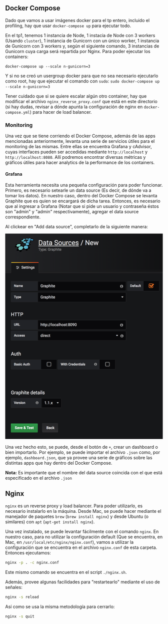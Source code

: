 ## Docker Compose
Dado que vamos a usar imágenes docker para el tp entero, incluido el profiling, hay que usar `docker-compose up` para ejecutar todo.

En el tp1, tenemos 1 instancia de Node, 1 instacia de Node con 3 workers (Usando `cluster`), 1 instancia de Gunicorn con un único worker, 1 instancia de Gunicorn con 3 workers y, según el siguiente comando, 3 instancias de Gunicorn cuya carga será repartida por Nginx. Para poder ejecutar los containers:

```
docker-compose up --scale n-gunicorn=3
```

Y si no se creó un usergroup docker para que no sea necesario ejecutarlo como root, hay que ejecutar el comando con `sudo`: `sudo docker-compose up --scale n-gunicorn=3`

Tener cuidado que si se quiere escalar algún otro container, hay que modificar el archivo `nginx_reverse_proxy.conf` que está en este directorio (si hay dudas, revisar a dónde apunta la configuración de nginx en `docker-compose.yml`) para hacer de load balancer.

### Monitoring
Una vez que se tiene corriendo el Docker Compose, además de las apps mencionadas anteriormente, levanta una serie de servicios útiles para el monitoring de las mismas. Entre ellas se encuentra Grafana y cAdvisor, cuyas interfaces pueden ser accedidas mediante `http://localhost` y `http://localhost:8080`. Allí podremos encontrar diversas métricas y gráficos útiles para hacer analytics de la performance de los containers.

#### Grafana
Esta herramienta necesita una pequeña configuración para poder funcionar. Primero, es necesario setearle un data source (Es decir, de dónde va a tomar los datos). En nuestro caso, dentro del Docker Compose se levanta Graphite que es quien se encargará de dicha tarea. Entonces, es necesario que al ingresar a Grafana (Notar que si pide un usuario y contraseña éstos son "admin" y "admin" respectivamente), agregar el data source correspondiente.

Al clickear en "Add data source", completarlo de la siguiente manera:

![Grafana config](images/grafana-config.png "Grafana config")

Una vez hecho esto, se puede, desde el botón de `+`, crear un dashboard o bien importarlo. Por ejemplo, se puede importar el archivo `.json` como, por ejemplo, `dashboard.json`, que ya provee una serie de gráficos sobre las distintas apps que hay dentro del Docker Compose.

**Nota:** Es importante que el nombre del data source coincida con el que está especificado en el archivo `.json`

## Nginx

`nginx` es un reverse proxy y load balancer. Para poder utilizarlo, es necesario instalarlo en la máquina. Desde Mac, se puede hacer mediante el manejador de paquetes `brew` (`brew install nginx`) y desde Ubuntu (o similares) con `apt` (`apt-get install nginx`).

Una vez instalado, se puede levantar fácilmente con el comando `nginx`. En nuestro caso, para no utilizar la configuración default (Que se encuentra, en Mac, en `/usr/local/etc/nginx/nginx.conf`), vamos a utilizar la configuración que se encuentra en el archivo `nginx.conf` de esta carpeta. Entonces ejecutamos:

```bash
nginx -p . -c nginx.conf
```

Este mismo comando se encuentra en el script `./nginx.sh`.

Además, provee algunas facilidades para "restartearlo" mediante el uso de señales:

```bash
nginx -s reload
```

Así como se usa la misma metodología para cerrarlo:

```bash
nginx -s quit
```
